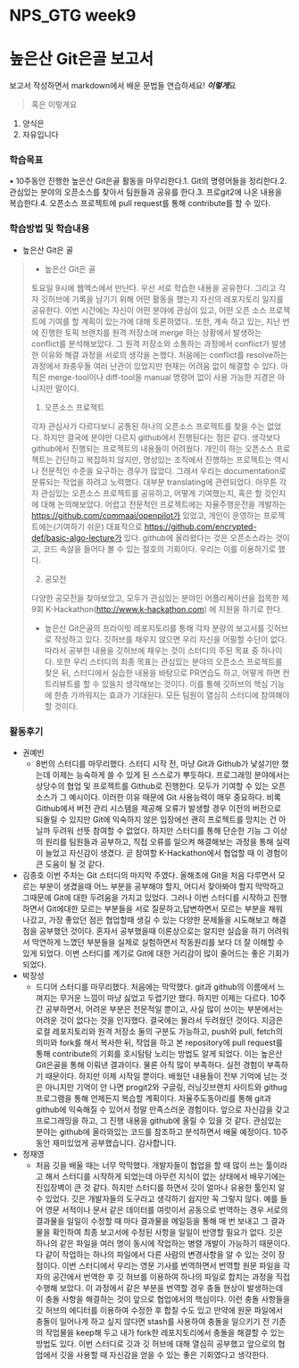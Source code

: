# NPS_GTG week9

# 높은산 Git은골 보고서

보고서 작성하면서 markdown에서 배운 문법들 연습하세요! ***이렇게***요 

>  혹은 이렇게요
1. 양식은
2. 자유입니다

### 학습목표

•  10주동안 진행한 높은산 Git은골 활동을 마무리한다.1. Git의 명령어들을 정리한다.2. 관심있는 분야의 오픈소스를 찾아서 팀원들과 공유를 한다.3. 프로git2에 나온 내용을 복습한다.4. 오픈소스 프로젝트에 pull request를 통해 contribute를 할 수 있다. 

### 학습방법 및 학습내용

* 높은산 Git은 골  

 

> * 높은산 Git은 골  
>
>  
>
>  토요일 9시에 웹엑스에서 만난다. 우선 서로 학습한 내용을 공유한다. 그리고 각자 깃허브에 기록을 남기기 위해 어떤 활동을 했는지 자신의 레포지토리 일지를 공유한다. 이번 시간에는 자신이 어떤 분야에 관심이 있고, 어떤 오픈 소스 프로젝트에 기여를 할 계획이 있는가에 대해 토론하였다.. 또한, 계속 하고 있는, 지난 번에 진행한 토픽 브랜치를 원격 저장소에 merge 하는 상황에서 발생하는 conflict를 분석해보았다. 그 원격 저장소와 소통하는 과정에서 conflict가 발생한 이유와 해결 과정을 서로의 생각을 논했다. 처음에는 conflict를 resolve하는 과정에서 좌충우돌 여러 난관이 있었지만 현재는 어려움 없이 해결할 수 있다. 아직은 merge-tool이나 diff-tool을 manual 명령어 없이 사용 가능한 지경은 아니지만 말이다.
>
>  
>
> 1. 오픈소스 프로젝트
>
>  각자 관심사가 다르다보니 공통된 하나의 오픈소스 프로젝트를 찾을 수는 없었다. 하지만 결국에 분야만 다르지 github에서 진행된다는 점은 같다. 생각보다 github에서 진행되는 프로젝트의 내용들이 어려웠다. 개인이 하는 오픈소스 프로젝트는 간단하고 복잡하지 않지만, 명성있는 조직에서 진행하는 프로젝트는 역시나 전문적인 수준을 요구하는 경우가 많았다. 그래서 우리는 documentation로 분류되는 작업을 하려고 노력했다. 대부분 translating에 관련되었다. 아무튼 각자 관심있는 오픈소스 프로젝트를 공유하고, 어떻게 기여했는지, 혹은 할 것인지에 대해 논의해보았다. 어렵고 전문적인 프로젝트에는 자율주행운전을 개발하는 https://github.com/commaai/openpilot가 있었고, 개인이 운영하는 프로젝트에는(기여하기 쉬운) 대표적으로 https://github.com/encrypted-def/basic-algo-lecture가 있다. github에 올라왔다는 것은 오픈소스라는 것이고, 코드 속살을 들어다 볼 수 있는 절호의 기회이다. 우리는 이를 이용하기로 했다.
>
>  
>
> 2. 공모전
>
>  다양한 공모전을 찾아보았고, 모두가 관심있는 분야인 어플리케이션을 접목한 제 9회 K-Hackathon(http://www.k-hackathon.com) 에 지원을 하기로 한다.
>
>  
>
> * 높은산 Git은골의 프라이빗 레포지토리를 통해 각자 분량의 보고서를 깃허브로 작성하고 있다. 깃허브를 채우지 않으면 우리 자신을 어필할 수단이 없다. 따라서 공부한 내용을 깃허브에 채우는 것이 스터디의 주된 목표 중 하나이다. 또한 우리 스터디의 최종 목표는 관심있는 분야의 오픈소스 프로젝트를 찾은 뒤, 스터디에서 실습한 내용을 바탕으로 PR연습도 하고, 어떻게 하면 컨트리뷰트를 할 수 있을지 생각해보는 것이다. 이를 통해 깃허브의 핵심 기능에 한층 가까워지는 효과가 기대된다. 모든 팀원이 열심히 스터디에 참여해야할 것이다.
>
> 

### 활동후기

* 권예빈
  * 8번의 스터디를 마무리했다. 스터디 시작 전, 마냥 Git과 Github가 낯설기만 했는데 이제는 능숙하게 쓸 수 있게 된 스스로가 뿌듯하다. 프로그래밍 분야에서는 상당수의 협업 및 프로젝트를 Github로 진행한다. 모두가 기여할 수 있는 오픈소스가 그 예시이다. 이러한 이유 때문에 Git 사용능력이 매우 중요하다. 비록 Github에서 버전 관리 시스템을 제공해 오류가 발생할 경우 이전의 버전으로 되돌릴 수 있지만 Git에 익숙하지 않은 입장에선 괜히 프로젝트를 망치는 건 아닐까 두려워 선뜻 참여할 수 없었다. 하지만 스터디를 통해 단순한 기능 그 이상의 원리를 팀원들과 공부하고, 직접 오류를 일으켜 해결해보는 과정을 통해 실력이 늘었고 자신감이 생겼다. 곧 참여할 K-Hackathon에서 협업할 때 이 경험이 큰 도움이 될 것 같다.  
* 김종호
  이번 주차는 Git 스터디의 마지막 주였다. 올해초에 Git을 처음 다루면서 모르는 부분이 생겼을때 어느 부분을 공부해야 할지, 어디서 찾아봐야 할지 막막하고 그때문에 Git에 대한 두려움을 가지고 있었다. 그러나 이번 스터디를 시작하고 진행하면서 Git에대한 모르는 부분들을 서로 질문하고,답변하면서 모르는 부분을 채워 나갔고, 가장 좋았던 점은 협업할때 생길 수 있는 다양한 문제들을 시도해보고 해결점을 공부했던 것이다. 혼자서 공부했을때 이론상으로는 알지만 실습을 하기 어려워서 막연하게 느꼈던 부분들을 실제로 실험하면서 작동원리를 보다 더 잘 이해할 수 있게 되었다. 이번 스터디를 계기로 Git에 대한 거리감이 많이 줄어드는 좋은 기회가 되었다. 
* 박장성
  * 드디어 스터디를 마무리했다. 처음에는 막막했다. git과 github의 이름에서 느껴지는 무거운 느낌이 마냥 싫었고 두렵기만 했다. 하지만 이제는 다르다. 10주간 공부하면서, 어려운 부분은 전문적일 뿐이고, 사실 많이 쓰이는 부분에서는 어려운 것이 없다는 것을 인지했다. 결국에는 몰라서 두려웠던 것이다. 지금은 로컬 레포지토리와 원격 저장소 둘의 구분도 가능하고, push와 pull, fetch의 의미와 fork를 해서 복사한 뒤, 작업을 하고 본 repository에 pull request를 통해 contribute의 기회를 호시탐탐 노리는 방법도 알게 되었다. 이는 높은산 Git은골을 통해 이뤄낸 결과이다. 물론 아직 많이 부족하다. 실전 경험이 부족하기 때문이다. 하지만 이제 시작일 뿐이다. 배웠던 내용들이 전부 기억에 남는 것은 아니지만 기억이 안 나면 progit2와 구글링, 러닝깃브랜치 사이트와 githug 프로그램을 통해 언제든지 복습할 계획이다. 자율주도동아리를 통해 git과 github에 익숙해질 수 있어서 정말 만족스러운 경험이다. 앞으로 자신감을 갖고 프로그래밍을 하고, 그 진행 내용을 github에 올릴 수 있을 것 같다. 관심있는 분야는 github에 올라와있는 코드를 참조하고 분석하면서 배울 예정이다. 10주동안 재미있었게 공부했습니다. 감사합니다.
* 정재영
  * 처음 깃을 배울 때는 너무 막막했다. 개발자들이 협업을 할 때 많이 쓰는 툴이라고 해서 스터디를 시작하게 되었는데 아무런 지식이 없는 상태에서 배우기에는 진입장벽이 큰 것 같다. 하지만 스터디를 하면서 깃이 얼마나 유용한 툴인지 알 수 있었다. 깃은 개발자들의 도구라고 생각하기 쉽지만 꼭 그렇지 않다. 예를 들어 영문 서적이나 문서 같은 데이터를 여럿이서 공동으로 번역하는 경우 서로의 결과물을 일일이 수정할 때 마다 결과물을 메일등을 통해 매 번 보내고 그 결과물을 확인하여 최종 보고서에 수정된 사항을 일일이 반영할 필요가 없다. 깃은 하나의 같은 파일을 여러 명이 동시에 작업하는 병렬 개발이 가능하기 때문이다. 다 같이 작업하는 하나의 파일에서 다른 사람의 변경사항을 알 수 있는 것이 장점이다. 이번 스터디에서 우리는 영문 기사를 번역하면서 번역할 원문 파일을 각자의 공간에서 번역한 후 깃 허브를 이용하여 하나의 파일로 합치는 과정을 직접 수행해 보았다. 이 과정에서 같은 부분을 번역할 경우 충돌 현상이 발생하는데 이 충돌 사항을 해결하는 것이 앞으로 협업에서의 핵심이다. 이런 충돌 사항들을 깃 허브의 에디터를 이용하여 수정한 후 합칠 수도 있고 만약에 원문 파일에서 충돌이 일어나게 하고 싶지 않다면 stash를 사용하여 충돌을 일으키기 전 기존의 작업물을 keep해 두고 내가 fork한 레포지토리에서 충돌을 해결할 수 있는 방법도 있다. 이번 스터디로 깃과 깃 허브에 대해 열심히 공부했고 앞으로의 협업에서 깃을 사용할 때 자신감을 얻을 수 있는 좋은 기회였다고 생각한다. 
